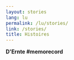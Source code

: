 ```yaml
---
layout: stories
lang: lu
permalink: /lu/stories/
link: /stories/
title: Histoires
---
```


**D'Ernte #memorecord** 
<!-- more -->

